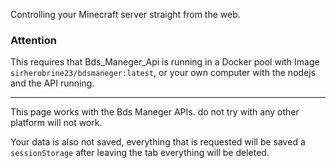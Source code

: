 Controlling your Minecraft server straight from the web.

### Attention

This requires that Bds_Maneger_Api is running in a Docker pool with Image ``sirherobrine23/bdsmaneger:latest``, or your own computer with the nodejs and the API running.

----

This page works with the Bds Maneger APIs. do not try with any other platform will not work.

Your data is also not saved, everything that is requested will be saved a ``sessionStorage`` after leaving the tab everything will be deleted.
